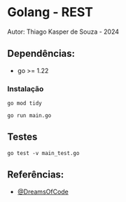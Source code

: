 # Golang - REST
Autor: Thiago Kasper de Souza - 2024


## Dependências:

- go >= 1.22

### Instalação

```
go mod tidy
```

```
go run main.go
```

## Testes

```
go test -v main_test.go
```
## Referências:
- [@DreamsOfCode](https://www.youtube.com/watch?v=H7tbjKFSg58&t=676s)
